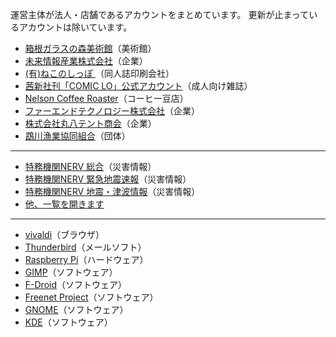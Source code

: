 運営主体が法人・店舗であるアカウントをまとめています。
更新が止まっているアカウントは除いています。

* [箱根ガラスの森美術館](https://mstdn.jp/@hakone_garasunomori)（美術館）
* [未来情報産業株式会社](https://matitodon.com/@miraicorp)（企業）
* [(有)ねこのしっぽ ](https://pawoo.net/@nekonoshippo)（同人誌印刷会社）
* [茜新社刊「COMIC LO」公式アカウント](https://pawoo.net/@comicLO_YLNT)（成人向け雑誌）
* [Nelson Coffee Roaster](https://pawoo.net/@nelsoncoffeeroaster)（コーヒー豆店）
* [ファーエンドテクノロジー株式会社](https://social.farend.co.jp/@info)（企業）
* [株式会社丸八テント商会](https://mstdn.jp/@MaruhachiTent)（企業）
* [鵡川漁業協同組合](https://mstdn.jp/@Jf_mukawa)（団体）

---

* [特務機関NERV 総合](https://unnerv.jp/@UN_NERV)（災害情報）
* [特務機関NERV 緊急地震速報](https://unnerv.jp/@EEW)（災害情報）
* [特務機関NERV 地震・津波情報](https://unnerv.jp/@earthquake)（災害情報）
* [他、一覧を開きます](https://unnerv.jp/about/more)

---

* [vivaldi](https://mastodon.online/@vivaldibrowser)（ブラウザ）
* [Thunderbird](https://mastodon.online/@thunderbird)（メールソフト）
* [Raspberry Pi](https://raspberrypi.social/@Raspberry_Pi)（ハードウェア）
* [GIMP](https://floss.social/@GIMP)（ソフトウェア）
* [F-Droid](https://floss.social/@fdroidorg)（ソフトウェア）
* [Freenet Project](https://floss.social/@Freenet)（ソフトウェア）
* [GNOME](https://floss.social/@gnome)（ソフトウェア）
* [KDE](https://floss.social/@kde)（ソフトウェア）

